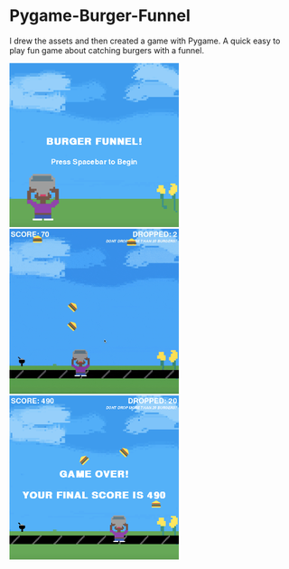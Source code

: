 # Pygame-Burger-Funnel

I drew the assets and then created a game with Pygame. A quick easy to play fun game about catching burgers with a funnel. 

<img src="screenshots/screenshot.png"></img>
&nbsp;
<img src="screenshots/gameplay.gif"></img>
&nbsp;
<img src="screenshots/screenshot1.png"></img>
